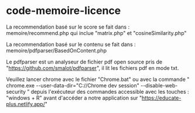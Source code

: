 # code-memoire-licence

La recommendation basé sur le score se fait dans   : memoire/recommend.php
qui inclue "matrix.php" et "cosineSimilarity.php"

La recommendation basé sur le contenu se fait dans : memoire/pdfparser/BasedOnContent.php

Le pdfparser est un analyseur de fichier pdf open source pris de "https://github.com/smalot/pdfparser", il lit les fichiers pdf en mode txt. 

Veuillez lancer chrome avec le fichier "Chrome.bat" ou avec la commande " chrome.exe --user-data-dir="C://Chrome dev session" --disable-web-security ” depuis l'exécuteur des commandes accessible avec les touches :  "windows + R" avant d'accéder a notre application sur "https://educate-plus.netlify.app/"

